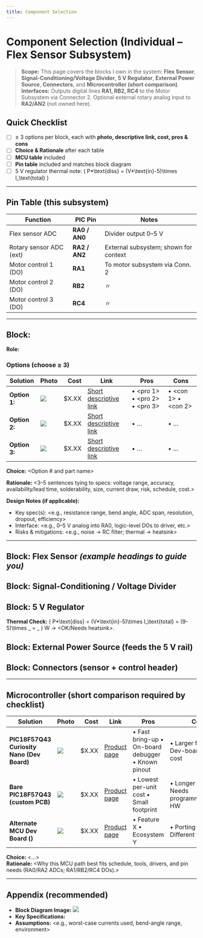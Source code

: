 ```yaml
---
title: Component Selection
---
```


# Component Selection (Individual – Flex Sensor Subsystem)

> **Scope:** This page covers the blocks I own in the system: **Flex Sensor**, **Signal-Conditioning/Voltage Divider**, **5 V Regulator**, **External Power Source**, **Connectors**, and **Microcontroller (short comparison)**.  
> **Interfaces:** Outputs digital lines **RA1, RB2, RC4** to the Motor Subsystem via Connector 2. Optional external rotary analog input to **RA2/AN2** (not owned here).

## Quick Checklist

- [ ] ≥ 3 options per block, each with **photo, descriptive link, cost, pros & cons**
- [ ] **Choice & Rationale** after each table
- [ ] **MCU table** included
- [ ] **Pin table** included and matches block diagram
- [ ] 5 V regulator thermal note: \( P*\text{diss} = (V*\text{in}-5)\times I\_\text{total} \)

---

## Pin Table (this subsystem)

| Function                | PIC Pin       | Notes                                 |
| ----------------------- | ------------- | ------------------------------------- |
| Flex sensor ADC         | **RA0 / AN0** | Divider output 0–5 V                  |
| Rotary sensor ADC (ext) | **RA2 / AN2** | External subsystem; shown for context |
| Motor control 1 (DO)    | **RA1**       | To motor subsystem via Conn. 2        |
| Motor control 2 (DO)    | **RB2**       | 〃                                    |
| Motor control 3 (DO)    | **RC4**       | 〃                                    |

---

<!-- 🔁 DUPLICATE THIS WHOLE SECTION PER BLOCK YOU OWN -->

## Block: <NAME THE BLOCK> <!-- e.g., Flex Sensor -->

**Role:** <One line on what this block does and why it matters>

### Options (choose ≥ 3)

| Solution                  | Photo                   |  Cost | Link                                          | Pros                          | Cons                |
| ------------------------- | ----------------------- | ----: | --------------------------------------------- | ----------------------------- | ------------------- |
| **Option 1: <Part name>** | ![](path/to/photo1.png) | $X.XX | [Short descriptive link](https://example.com) | • <pro 1> • <pro 2> • <pro 3> | • <con 1> • <con 2> |
| **Option 2: <Part name>** | ![](path/to/photo2.png) | $X.XX | [Short descriptive link](https://example.com) | • …                           | • …                 |
| **Option 3: <Part name>** | ![](path/to/photo3.png) | $X.XX | [Short descriptive link](https://example.com) | • …                           | • …                 |

**Choice:** <Option # and part name>

**Rationale:** <3–5 sentences tying to specs: voltage range, accuracy, availability/lead time, solderability, size, current draw, risk, schedule, cost.>

**Design Notes (if applicable):**

- Key spec(s): <e.g., resistance range, bend angle, ADC span, resolution, dropout, efficiency>
- Interface: <e.g., 0–5 V analog into RA0, logic-level DOs to driver, etc.>
- Risks & mitigations: <e.g., noise → RC filter; thermal → heatsink>

---

## Block: Flex Sensor _(example headings to guide you)_

<!-- Replace content by duplicating the template above -->
<!-- Keep your chosen model consistent across pages -->

## Block: Signal-Conditioning / Voltage Divider

<!-- Include Rin value targets and expected sensor resistance range -->
<!-- Option 1: Simple divider; Option 2: Divider + RC; Option 3: Op-amp buffer -->

## Block: 5 V Regulator

<!-- Option 1: 7805 linear; Option 2: LDO; Option 3: Buck -->

**Thermal Check:** \( P*\text{diss} = (V*\text{in}-5)\times I\_\text{total} = (9-5)\times \_ = \_ \) W → <OK/Needs heatsink>.

## Block: External Power Source (feeds the 5 V rail)

<!-- e.g., 9 V wall adapter vs AA pack + buck vs Li-ion + buck (no USB power packs) -->

## Block: Connectors (sensor + control header)

<!-- Pitch, locking, current rating, availability, assembly effort -->

---

## Microcontroller (short comparison required by checklist)

| Solution                                   | Photo                    |  Cost | Link                                | Pros                                               | Cons                                           |
| ------------------------------------------ | ------------------------ | ----: | ----------------------------------- | -------------------------------------------------- | ---------------------------------------------- |
| **PIC18F57Q43 Curiosity Nano (Dev Board)** | ![](path/to/picnano.png) | $X.XX | [Product page](https://example.com) | • Fast bring-up • On-board debugger • Known pinout | • Larger footprint • Dev-board BOM cost        |
| **Bare PIC18F57Q43 (custom PCB)**          | ![](path/to/barepic.png) | $X.XX | [Product page](https://example.com) | • Lowest per-unit cost • Small footprint           | • Longer bring-up • Needs programming/debug HW |
| **Alternate MCU Dev Board (<part>)**       | ![](path/to/altmcu.png)  | $X.XX | [Product page](https://example.com) | • Feature X • Ecosystem Y                          | • Porting effort • Different toolchain         |

**Choice:** <…>  
**Rationale:** <Why this MCU path best fits schedule, tools, drivers, and pin needs (RA0/RA2 ADCs; RA1/RB2/RC4 DOs).>

---

## Appendix (recommended)

- **Block Diagram Image:** ![](path/to/your_block_diagram.png)
- **Key Specifications:** <brief bullets you referenced>
- **Assumptions:** <e.g., worst-case currents used, bend-angle range, environment>
